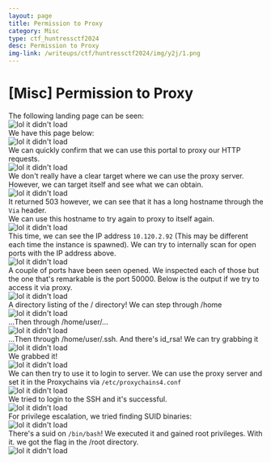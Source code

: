 ```yaml
---
layout: page
title: Permission to Proxy
category: Misc
type: ctf_huntressctf2024
desc: Permission to Proxy
img-link: /writeups/ctf/huntressctf2024/img/y2j/1.png
---
```



# [Misc] Permission to Proxy
The following landing page can be seen:<br />
![lol it didn't load](img/permission_to_proxy/1.png)<br />
We have this page below:<br />
![lol it didn't load](img/permission_to_proxy/2.png)<br />
We can quickly confirm that we can use this portal to proxy our HTTP requests.<br />
![lol it didn't load](img/permission_to_proxy/3.png)<br />
We don't really have a clear target where we can use the proxy server. However, we can target itself and see what we can obtain.<br />
![lol it didn't load](img/permission_to_proxy/4.png)<br />
It returned 503 however, we can see that it has a long hostname through the `Via` header.<br />
We can use this hostname to try again to proxy to itself again.<br />
![lol it didn't load](img/permission_to_proxy/5.png)<br />
This time, we can see the IP address `10.120.2.92` (This may be different each time the instance is spawned). We can try to internally scan for open ports with the IP address above.<br />
![lol it didn't load](img/permission_to_proxy/6.png)<br />
A couple of ports have been seen opened. We inspected each of those but the one that's remarkable is the port 50000. Below is the output if we try to access it via proxy.<br />
![lol it didn't load](img/permission_to_proxy/7.png)<br />
A directory listing of the / directory! We can step through /home<br />
![lol it didn't load](img/permission_to_proxy/8.png)<br />
...Then through /home/user/...<br />
![lol it didn't load](img/permission_to_proxy/9.png)<br />
...Then through /home/user/.ssh. And there's id_rsa! We can try grabbing it<br />
![lol it didn't load](img/permission_to_proxy/10.png)<br />
We grabbed it!<br />
![lol it didn't load](img/permission_to_proxy/11.png)<br />
We can then try to use it to login to server. We can use the proxy server and set it in the Proxychains via `/etc/proxychains4.conf`<br />
![lol it didn't load](img/permission_to_proxy/12.png)<br />
We tried to login to the SSH and it's successful.<br />
![lol it didn't load](img/permission_to_proxy/13.png)<br />
For privilege escalation, we tried finding SUID binaries:<br />
![lol it didn't load](img/permission_to_proxy/14.png)<br />
There's a suid on `/bin/bash`! We executed it and gained root privileges. With it. we got the flag in the /root directory.<br />
![lol it didn't load](img/permission_to_proxy/15.png)<br />

